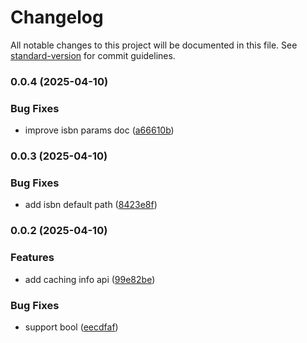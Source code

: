 # Changelog

All notable changes to this project will be documented in this file. See [standard-version](https://github.com/conventional-changelog/standard-version) for commit guidelines.

### 0.0.4 (2025-04-10)


### Bug Fixes

* improve isbn params doc ([a66610b](https://github.com/cao7113/api-cache/commit/a66610b9898d0de20efa264d08341fbf9b1007ea))

### 0.0.3 (2025-04-10)


### Bug Fixes

* add isbn default path ([8423e8f](https://github.com/cao7113/api-cache/commit/8423e8f57598307ba7766cef370cf45a0cc69a88))

### 0.0.2 (2025-04-10)


### Features

* add caching info api ([99e82be](https://github.com/cao7113/api-cache/commit/99e82be3404f016307a730fdc9bedd09630dad70))


### Bug Fixes

* support bool ([eecdfaf](https://github.com/cao7113/api-cache/commit/eecdfafbe3bb93ae8b0123c59b7740b9aeec44a5))

